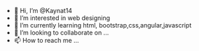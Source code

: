 - 👋 Hi, I’m @Kaynat14
- 👀 I’m interested in web designing 
- 🌱 I’m currently learning html, bootstrap,css,angular,javascript 
- 💞️ I’m looking to collaborate on ...
- 📫 How to reach me ...

<!---
Kaynat14/Kaynat14 is a ✨ special ✨ repository because its `README.md` (this file) appears on your GitHub profile.
You can click the Preview link to take a look at your changes.
--->
